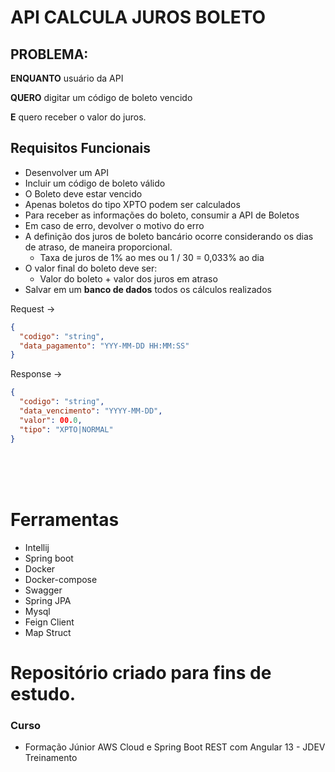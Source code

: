 # API CALCULA JUROS BOLETO

## PROBLEMA:
**ENQUANTO** usuário da API

**QUERO** digitar um código de boleto vencido

**E** quero receber o valor do juros.


## Requisitos Funcionais
- Desenvolver um API
- Incluir um código de boleto válido
- O Boleto deve estar vencido
- Apenas boletos do tipo XPTO podem ser calculados
- Para receber as informações do boleto, consumir a API de Boletos
- Em caso de erro, devolver o motivo do erro
- A definição dos juros de boleto bancário ocorre considerando os dias de atraso, de maneira proporcional.
    - Taxa de juros de 1% ao mes ou 1 / 30 = 0,033% ao dia
- O valor final do boleto deve ser:
    - Valor do boleto +  valor dos juros em atraso
- Salvar em um **banco de dados** todos os cálculos realizados

Request →
```json
{
  "codigo": "string",
  "data_pagamento": "YYY-MM-DD HH:MM:SS"
}
```

Response →
```json
{
  "codigo": "string",
  "data_vencimento": "YYYY-MM-DD",
  "valor": 00.0,
  "tipo": "XPTO|NORMAL"
}
```

<br>
<br>
<br>

# Ferramentas

- Intellij
- Spring boot
- Docker
- Docker-compose
- Swagger
- Spring JPA
- Mysql
- Feign Client
- Map Struct

# Repositório criado para fins de estudo. 
### Curso
- Formação Júnior AWS Cloud e Spring Boot REST com Angular 13 - JDEV Treinamento
